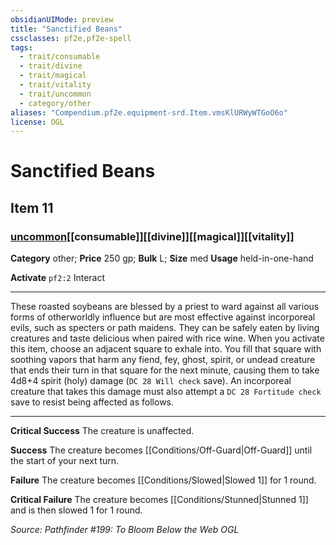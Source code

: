 ```yaml
---
obsidianUIMode: preview
title: "Sanctified Beans"
cssclasses: pf2e,pf2e-spell
tags:
  - trait/consumable
  - trait/divine
  - trait/magical
  - trait/vitality
  - trait/uncommon
  - category/other
aliases: "Compendium.pf2e.equipment-srd.Item.vmsKlURWyWTGoO6o"
license: OGL
---
```

# Sanctified Beans
## Item 11
### [uncommon](uncommon "Uncommon Rarity Trait")[[consumable]][[divine]][[magical]][[vitality]]

**Category** other; 
**Price** 250 gp; 
**Bulk** L; **Size** med
**Usage** held-in-one-hand

**Activate** `pf2:2` Interact

* * *

These roasted soybeans are blessed by a priest to ward against all various forms of otherworldly influence but are most effective against incorporeal evils, such as specters or path maidens. They can be safely eaten by living creatures and taste delicious when paired with rice wine. When you activate this item, choose an adjacent square to exhale into. You fill that square with soothing vapors that harm any fiend, fey, ghost, spirit, or undead creature that ends their turn in that square for the next minute, causing them to take 4d8+4 spirit (holy) damage (`DC 28 Will check` save). An incorporeal creature that takes this damage must also attempt a `DC 28 Fortitude check` save to resist being affected as follows.

* * *

**Critical Success** The creature is unaffected.

**Success** The creature becomes [[Conditions/Off-Guard|Off-Guard]] until the start of your next turn.

**Failure** The creature becomes [[Conditions/Slowed|Slowed 1]] for 1 round.

**Critical Failure** The creature becomes [[Conditions/Stunned|Stunned 1]] and is then slowed 1 for 1 round.

*Source: Pathfinder #199: To Bloom Below the Web*
*OGL*